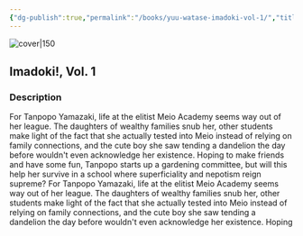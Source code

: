 ```yaml
---
{"dg-publish":true,"permalink":"/books/yuu-watase-imadoki-vol-1/","title":"\"Imadoki!, Vol. 1\"","tags":["manga","romance"]}
---
```




![cover|150](http://books.google.com/books/content?id=5r2vv22dFFoC&printsec=frontcover&img=1&zoom=1&source=gbs_api)

## Imadoki!, Vol. 1

### Description

For Tanpopo Yamazaki, life at the elitist Meio Academy seems way out of her league. The daughters of wealthy families snub her, other students make light of the fact that she actually tested into Meio instead of relying on family connections, and the cute boy she saw tending a dandelion the day before wouldn't even acknowledge her existence. Hoping to make friends and have some fun, Tanpopo starts up a gardening committee, but will this help her survive in a school where superficiality and nepotism reign supreme? For Tanpopo Yamazaki, life at the elitist Meio Academy seems way out of her league. The daughters of wealthy families snub her, other students make light of the fact that she actually tested into Meio instead of relying on family connections, and the cute boy she saw tending a dandelion the day before wouldn't even acknowledge her existence. Hoping
```